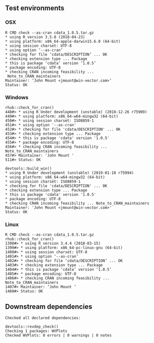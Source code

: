 

## Test environments

### OSX
   
    R CMD check --as-cran cdata_1.0.5.tar.gz 
    * using R version 3.5.0 (2018-04-23)
    * using platform: x86_64-apple-darwin15.6.0 (64-bit)
    * using session charset: UTF-8
    * using option ‘--as-cran’
    * checking for file ‘cdata/DESCRIPTION’ ... OK
    * checking extension type ... Package
    * this is package ‘cdata’ version ‘1.0.5’
    * package encoding: UTF-8
    * checking CRAN incoming feasibility ...
     Note_to_CRAN_maintainers
    Maintainer: ‘John Mount <jmount@win-vector.com>’
    Status: OK


### Windows

    rhub::check_for_cran()
    448#> * using R Under development (unstable) (2018-12-26 r75909)
    449#> * using platform: x86_64-w64-mingw32 (64-bit)
    450#> * using session charset: ISO8859-1
    451#> * using option '--as-cran'
    452#> * checking for file 'cdata/DESCRIPTION' ... OK
    453#> * checking extension type ... Package
    454#> * this is package 'cdata' version '1.0.5'
    455#> * package encoding: UTF-8
    456#> * checking CRAN incoming feasibility ... Note_to_CRAN_maintainers
    457#> Maintainer: 'John Mount '
    511#> Status: OK
 
    devtools::build_win()
    * using R Under development (unstable) (2019-01-18 r75994)
    * using platform: x86_64-w64-mingw32 (64-bit)
    * using session charset: ISO8859-1
    * checking for file 'cdata/DESCRIPTION' ... OK
    * checking extension type ... Package
    * this is package 'cdata' version '1.0.5'
    * package encoding: UTF-8
    * checking CRAN incoming feasibility ... Note_to_CRAN_maintainers
    Maintainer: 'John Mount <jmount@win-vector.com>'
    Status: OK

### Linux

    R CMD check --as-cran cdata_1.0.5.tar.gz 
    rhub::check_for_cran()
    1398#> * using R version 3.4.4 (2018-03-15)
    1399#> * using platform: x86_64-pc-linux-gnu (64-bit)
    1400#> * using session charset: UTF-8
    1401#> * using option ‘--as-cran’
    1402#> * checking for file ‘cdata/DESCRIPTION’ ... OK
    1403#> * checking extension type ... Package
    1404#> * this is package ‘cdata’ version ‘1.0.5’
    1405#> * package encoding: UTF-8
    1406#> * checking CRAN incoming feasibility ... Note_to_CRAN_maintainers
    1407#> Maintainer: ‘John Mount ’
    1460#> Status: OK

## Downstream dependencies

    Checked all declared dependencies:

    devtools::revdep_check()
    Checking 1 packages: WVPlots
    Checked WVPlots: 0 errors | 0 warnings | 0 notes


